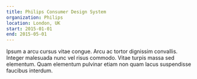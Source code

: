 ```yaml
---
title: Philips Consumer Design System
organization: Philips
location: London, UK
start: 2015-01-01
end: 2015-05-01
---
```


Ipsum a arcu cursus vitae congue. Arcu ac tortor dignissim convallis. Integer malesuada nunc vel risus commodo. Vitae turpis massa sed elementum. Quam elementum pulvinar etiam non quam lacus suspendisse faucibus interdum.
